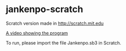 # jankenpo-scratch

Scratch version made in http://scratch.mit.edu

[A video showing the program](https://www.youtube.com/watch?v=doN4jLI31AI)

To run, please import the file Jankenpo.sb3 in Scratch.